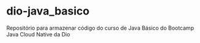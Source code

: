 # dio-java_basico
Repositório para armazenar código do curso de Java Básico do Bootcamp Java Cloud Native da Dio
